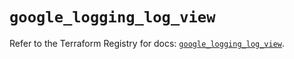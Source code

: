 # `google_logging_log_view`

Refer to the Terraform Registry for docs: [`google_logging_log_view`](https://registry.terraform.io/providers/hashicorp/google/6.30.0/docs/resources/logging_log_view).
